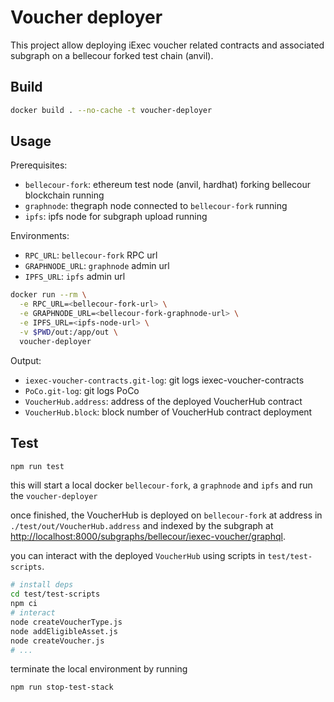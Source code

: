 # Voucher deployer

This project allow deploying iExec voucher related contracts and associated subgraph on a bellecour forked test chain (anvil).

## Build

```sh
docker build . --no-cache -t voucher-deployer
```

## Usage

Prerequisites:

- `bellecour-fork`: ethereum test node (anvil, hardhat) forking bellecour blockchain running
- `graphnode`: thegraph node connected to `bellecour-fork` running
- `ipfs`: ipfs node for subgraph upload running

Environments:

- `RPC_URL`: `bellecour-fork` RPC url
- `GRAPHNODE_URL`: `graphnode` admin url
- `IPFS_URL`: `ipfs` admin url

```sh
docker run --rm \
  -e RPC_URL=<bellecour-fork-url> \
  -e GRAPHNODE_URL=<bellecour-fork-graphnode-url> \
  -e IPFS_URL=<ipfs-node-url> \
  -v $PWD/out:/app/out \
  voucher-deployer
```

Output:

- `iexec-voucher-contracts.git-log`: git logs iexec-voucher-contracts
- `PoCo.git-log`: git logs PoCo
- `VoucherHub.address`: address of the deployed VoucherHub contract
- `VoucherHub.block`: block number of VoucherHub contract deployment

## Test

```sh
npm run test
```

this will start a local docker `bellecour-fork`, a `graphnode` and `ipfs` and run the `voucher-deployer`

once finished, the VoucherHub is deployed on `bellecour-fork` at address in `./test/out/VoucherHub.address` and indexed by the subgraph at <http://localhost:8000/subgraphs/bellecour/iexec-voucher/graphql>.

you can interact with the deployed `VoucherHub` using scripts in `test/test-scripts`.

```sh
# install deps
cd test/test-scripts
npm ci
# interact
node createVoucherType.js
node addEligibleAsset.js
node createVoucher.js
# ...
```

terminate the local environment by running

```sh
npm run stop-test-stack
```
